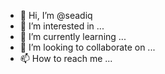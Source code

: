 - 👋 Hi, I’m @seadiq
- 👀 I’m interested in ...
- 🌱 I’m currently learning ...
- 💞️ I’m looking to collaborate on ...
- 📫 How to reach me ...

<!---
seadiq/seadiq is a ✨ special ✨ repository because its `README.md` (this file) appears on your GitHub profile.
You can click the Preview link to take a look at your changes.
--->
